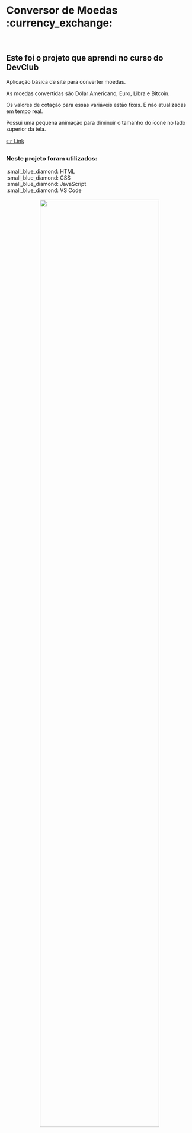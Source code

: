 <h1> Conversor de Moedas :currency_exchange: </h1>
<br>

<h2> Este foi o projeto que aprendi no curso do DevClub </h2>

<p> Aplicação básica de site para converter moedas. </p>
<p> As moedas convertidas são Dólar Americano, Euro, Libra e Bitcoin. </p>
<p> Os valores de cotação para essas variáveis estão fixas. E não atualizadas em tempo real.</p>
<p> Possui uma pequena animação para diminuir o tamanho do ícone no lado superior da tela. </p>

<a href="https://conversor-de-moedas-carolina-dornas.netlify.app/"> :point_right: Link </a>

<h3> Neste projeto foram utilizados: </h3>
  :small_blue_diamond: HTML 
<br>
  :small_blue_diamond: CSS
<br>
  :small_blue_diamond: JavaScript 
<br>
  :small_blue_diamond: VS Code
<br>
<br>

<div align="center">
  <a href="https://conversor-de-moedas-carolina-dornas.netlify.app/"> <img width="80%" src="https://github.com/dornascarol/Conversor-de-moedas/blob/main/assets/Projeto.png?raw=true"/> </a>
</div>  
